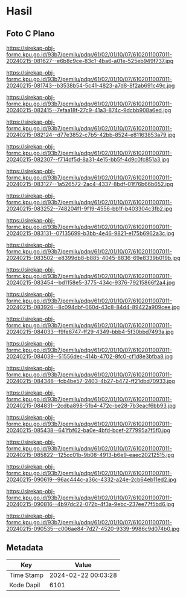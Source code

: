 # Hasil

## Foto C Plano

https://sirekap-obj-formc.kpu.go.id/93b7/pemilu/pdpr/61/02/01/10/07/6102011007011-20240215-081627--e6b8c9ce-83c1-4ba6-a01e-525eb949f737.jpg

https://sirekap-obj-formc.kpu.go.id/93b7/pemilu/pdpr/61/02/01/10/07/6102011007011-20240215-081743--b3538b54-5c41-4823-a7d8-8f2ab691c49c.jpg

https://sirekap-obj-formc.kpu.go.id/93b7/pemilu/pdpr/61/02/01/10/07/6102011007011-20240215-082415--7efaa18f-27c9-41a3-874c-9dcbb908a6ed.jpg

https://sirekap-obj-formc.kpu.go.id/93b7/pemilu/pdpr/61/02/01/10/07/6102011007011-20240215-082124--d77e3852-c7b5-42bb-8524-e81163853a79.jpg

https://sirekap-obj-formc.kpu.go.id/93b7/pemilu/pdpr/61/02/01/10/07/6102011007011-20240215-082307--f714df5d-8a31-4e15-bb5f-4d9c0fc851a3.jpg

https://sirekap-obj-formc.kpu.go.id/93b7/pemilu/pdpr/61/02/01/10/07/6102011007011-20240215-083127--1a526572-2ac4-4337-8bdf-01f76b66b652.jpg

https://sirekap-obj-formc.kpu.go.id/93b7/pemilu/pdpr/61/02/01/10/07/6102011007011-20240215-083252--748204f1-9f19-4556-bb1f-b403304c3fb2.jpg

https://sirekap-obj-formc.kpu.go.id/93b7/pemilu/pdpr/61/02/01/10/07/6102011007011-20240215-083131--07135699-b3bb-4e46-9821-e175b6962a3c.jpg

https://sirekap-obj-formc.kpu.go.id/93b7/pemilu/pdpr/61/02/01/10/07/6102011007011-20240215-083502--e8399db8-b885-4045-8836-69e8339b019b.jpg

https://sirekap-obj-formc.kpu.go.id/93b7/pemilu/pdpr/61/02/01/10/07/6102011007011-20240215-083454--bd1158e5-3775-434c-9376-79215866f2a4.jpg

https://sirekap-obj-formc.kpu.go.id/93b7/pemilu/pdpr/61/02/01/10/07/6102011007011-20240215-083926--8c094dbf-060d-43c8-84d4-89422a909cee.jpg

https://sirekap-obj-formc.kpu.go.id/93b7/pemilu/pdpr/61/02/01/10/07/6102011007011-20240215-084033--f9fe6747-ff29-4349-bbb4-5f30bbd7493a.jpg

https://sirekap-obj-formc.kpu.go.id/93b7/pemilu/pdpr/61/02/01/10/07/6102011007011-20240215-084039--51556dec-414b-4702-8fc0-cf1d8e3bfba8.jpg

https://sirekap-obj-formc.kpu.go.id/93b7/pemilu/pdpr/61/02/01/10/07/6102011007011-20240215-084348--fcb4be57-2403-4b27-b472-ff21dbd70933.jpg

https://sirekap-obj-formc.kpu.go.id/93b7/pemilu/pdpr/61/02/01/10/07/6102011007011-20240215-084831--2cdba898-51b4-472c-be28-7b3eacf6bb93.jpg

https://sirekap-obj-formc.kpu.go.id/93b7/pemilu/pdpr/61/02/01/10/07/6102011007011-20240215-085438--641fbf62-ba0e-4bfd-bcef-277995a7f5f0.jpg

https://sirekap-obj-formc.kpu.go.id/93b7/pemilu/pdpr/61/02/01/10/07/6102011007011-20240215-085822--125cc01b-9b08-4913-b6e9-eaec20212515.jpg

https://sirekap-obj-formc.kpu.go.id/93b7/pemilu/pdpr/61/02/01/10/07/6102011007011-20240215-090619--96ac444c-a36c-4332-a24e-2cb64eb11ed2.jpg

https://sirekap-obj-formc.kpu.go.id/93b7/pemilu/pdpr/61/02/01/10/07/6102011007011-20240215-090816--4b97dc22-072b-4f3a-9ebc-237ee77f5bd6.jpg

https://sirekap-obj-formc.kpu.go.id/93b7/pemilu/pdpr/61/02/01/10/07/6102011007011-20240215-090535--c006ae84-7d27-4520-9339-9986c9d074b0.jpg


## Metadata

| Key        | Value               |
| ---------- | ------------------- |
| Time Stamp | 2024-02-22 00:03:28 |
| Kode Dapil | 6101                |



